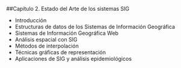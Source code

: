 
##Capítulo 2. Estado del Arte de los sistemas SIG
* Introducción
* Estructuras de datos de los Sistemas de Información Geográfica
* Sistemas de Información Geográfica Web
* Análisis espacial con SIG
* Métodos de interpolación
* Técnicas gráficas de representación
* Aplicaciones de SIG y análisis epidemiológicos

